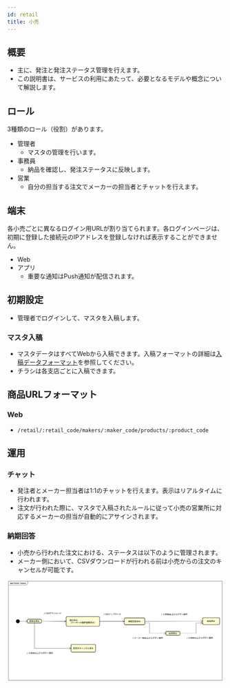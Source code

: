 ```yaml
---
id: retail
title: 小売
---
```



## 概要

- 主に、発注と発注ステータス管理を行えます。
- この説明書は、サービスの利用にあたって、必要となるモデルや概念について解説します。

## ロール

3種類のロール（役割）があります。

- 管理者
  - マスタの管理を行います。
- 事務員
  - 納品を確認し、発注ステータスに反映します。
- 営業
  - 自分の担当する注文でメーカーの担当者とチャットを行えます。

## 端末

各小売ごとに異なるログイン用URLが割り当てられます。各ログインページは、初期に登録した接続元のIPアドレスを登録しなければ表示することができません。

- Web
- アプリ
  - 重要な通知はPush通知が配信されます。


## 初期設定

- 管理者でログインして、マスタを入稿します。

### マスタ入稿

- マスタデータはすべてWebから入稿できます。入稿フォーマットの詳細は[入稿データフォーマット](csv.md)を参照してください。
- チラシは各支店ごとに入稿できます。

## 商品URLフォーマット

### Web

- `/retail/:retail_code/makers/:maker_code/products/:product_code`

## 運用

### チャット

- 発注者とメーカー担当者は1:1のチャットを行えます。表示はリアルタイムに行われます。
- 注文が行われた際に、マスタで入稿されたルールに従って小売の営業所に対応するメーカーの担当が自動的にアサインされます。


### 納期回答

- 小売から行われた注文における、ステータスは以下のように管理されます。
- メーカー側において、CSVダウンロードが行われる前は小売からの注文のキャンセルが可能です。

![受注ステータス](assets/order_activity.png)


